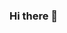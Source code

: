 ### Hi there 👋

<!--
**ChrisHartig44/ChrisHartig44** is a ✨ _special_ ✨ repository because its `README.md` (this file) appears on your GitHub profile.

My name is Chris Hartig and I am a data scienctist with a passion for data-driven decision making.

- 🔭 I’m currently working cross-fucntional project that identifies potential instances of police use of force across the United States of America for Human Rights First, an independent advocacy and action organization. 
- 🌱 I’m currently learning Data Science at the Lambda School
- 📫 How to reach me: Twitter: @C_Hart44, LinkedIn: https://www.linkedin.com/in/christopher-hartig/
- 😄 Pronouns: he/him
- ⚡ Fun fact: I like the NBA, Nathan Fielder, audiobooks, the films of Denis Villeneuve, Pinot Noir, and Lil Uzi Vert.
